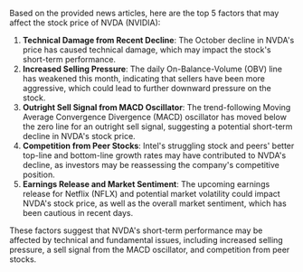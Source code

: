 Based on the provided news articles, here are the top 5 factors that may affect the stock price of NVDA (NVIDIA):

1. **Technical Damage from Recent Decline**: The October decline in NVDA's price has caused technical damage, which may impact the stock's short-term performance.
2. **Increased Selling Pressure**: The daily On-Balance-Volume (OBV) line has weakened this month, indicating that sellers have been more aggressive, which could lead to further downward pressure on the stock.
3. **Outright Sell Signal from MACD Oscillator**: The trend-following Moving Average Convergence Divergence (MACD) oscillator has moved below the zero line for an outright sell signal, suggesting a potential short-term decline in NVDA's stock price.
4. **Competition from Peer Stocks**: Intel's struggling stock and peers' better top-line and bottom-line growth rates may have contributed to NVDA's decline, as investors may be reassessing the company's competitive position.
5. **Earnings Release and Market Sentiment**: The upcoming earnings release for Netflix (NFLX) and potential market volatility could impact NVDA's stock price, as well as the overall market sentiment, which has been cautious in recent days.

These factors suggest that NVDA's short-term performance may be affected by technical and fundamental issues, including increased selling pressure, a sell signal from the MACD oscillator, and competition from peer stocks.